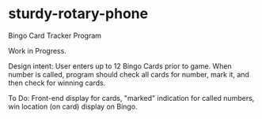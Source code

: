 # sturdy-rotary-phone
Bingo Card Tracker Program

Work in Progress.

Design intent: User enters up to 12 Bingo Cards prior to game.  When number is called, program should check all cards for number, mark it, and then check for winning cards.

To Do: Front-end display for cards, "marked" indication for called numbers, win location (on card) display on Bingo.
